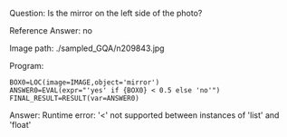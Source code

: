 Question: Is the mirror on the left side of the photo?

Reference Answer: no

Image path: ./sampled_GQA/n209843.jpg

Program:

```
BOX0=LOC(image=IMAGE,object='mirror')
ANSWER0=EVAL(expr="'yes' if {BOX0} < 0.5 else 'no'")
FINAL_RESULT=RESULT(var=ANSWER0)
```
Answer: Runtime error: '<' not supported between instances of 'list' and 'float'

